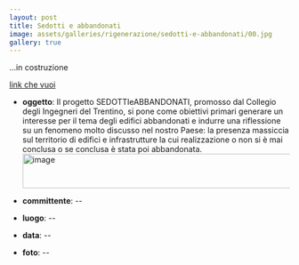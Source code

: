```yaml
---
layout: post
title: Sedotti e abbandonati
image: assets/galleries/rigenerazione/sedotti-e-abbandonati/00.jpg
gallery: true
---
```


...in costruzione

[link che vuoi](https://google.com)

- **oggetto**: Il progetto SEDOTTIeABBANDONATI, promosso dal Collegio degli Ingegneri del Trentino, si pone come obiettivi primari generare un interesse per il tema degli edifici abbandonati e indurre una riflessione su un fenomeno molto discusso nel nostro Paese: la presenza massiccia sul territorio di edifici e infrastrutture la cui realizzazione o non si è mai conclusa o se conclusa è stata poi abbandonata. <img width="5217" height="62" alt="image" src="https://github.com/user-attachments/assets/23311850-c5d3-43f3-b6b3-cbf31e46465e" />

- **committente**: --
- **luogo**: --
- **data**: --
- **foto**: --
